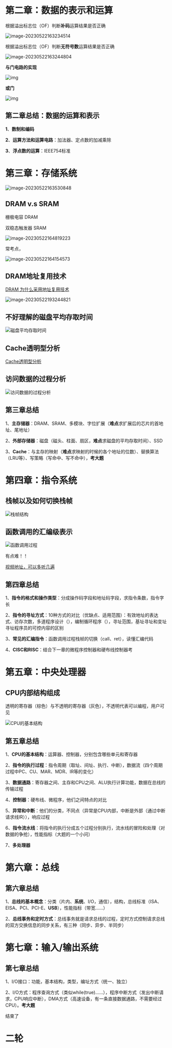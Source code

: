 # 第二章：数据的表示和运算

根据溢出标志位（OF）判断**补码**运算结果是否正确

![image-20230522163234514](计算机组成原理.assets/image-20230522163234514.png)

根据溢出标志位（OF）判断**无符号数**运算结果是否正确

![image-20230522163244804](计算机组成原理.assets/image-20230522163244804.png)

**与门电路的实现**

![img](计算机组成原理.assets/与门.png)

**或门**

![img](计算机组成原理.assets/或门.png)

## 第二章总结：数据的运算和表示

**1**、**数制和编码**

**2**、**运算方法和运算电路**：加法器、定点数的加减乘除

**3**、**浮点数的运算**：IEEE754标准

# 第三章：存储系统

![image-20230522163530848](计算机组成原理.assets/image-20230522163530848.png)

## DRAM v.s SRAM

栅极电容 DRAM

双稳态触发器 SRAM

![image-20230522164819223](计算机组成原理.assets/image-20230522164819223.png)

常考点，

![image-20230522164154573](计算机组成原理.assets/image-20230522164154573.png)

## DRAM地址复用技术

[DRAM 为什么采用地址复用技术](https://www.cnblogs.com/exungsh/p/15957909.html)

![image-20230522193244821](计算机组成原理.assets/image-20230522193244821.png)

## 不好理解的磁盘平均存取时间

![磁盘平均存取时间](计算机组成原理.assets/image-20230524203641255.png)

## Cache透明型分析

[Cache透明型分析](http://kjwy.5any.com/jsjxtjg/content/cl/jsjxtjg-kcjj-040507.htm)

## 访问数据的过程分析

![访问数据的过程分析](计算机组成原理.assets/image-20230526193243134.png)

## 第三章总结

1、**主存储器**：DRAM、SRAM、多模块、字位扩展（**难点**求扩展后的芯片的首地址、尾地址）

2、**外部存储器**：磁盘（磁头、柱面、扇区，**难点**求磁盘的平均存取时间）、SSD

3、**Cache**：与主存的映射（**难点**求映射的时候的各个地址的位数）、替换算法（LRU等）、写策略（写命中、写不命中），**考大题**

# 第四章：指令系统

## 栈帧以及如何切换栈帧

![栈帧结构](计算机组成原理.assets/image-20230530164102088.png)

## 函数调用的汇编级表示

![函数调用过程](计算机组成原理.assets/image-20230530164143304.png)

有点难！！

[视频地址，可以多听几遍](https://www.bilibili.com/video/BV1ps4y1d73V?p=58&vd_source=b99c7e40ffa0f64b68b706f2af755c8e)

## 第四章总结

1、**指令的格式和操作类型**：分成操作码字段和地址码字段，求指令条数，指令字长

2、**指令的寻址方式**：10种方式的对比（优缺点、适用范围）：有效地址的表达式、访存次数，多道程序设计（），编制循环程序（），寻址范围，基址寻址和变址寻址程序员的可控内容的区别

3、**常见的汇编指令**：函数调用过程栈帧的切换（call、ret），读懂汇编代码

4、**CISC和RISC**：结合下一章的微程序控制器和硬布线控制器考

# 第五章：中央处理器

## CPU内部结构组成

透明的寄存器（棕色）与不透明的寄存器（灰色），不透明代表可以编程，用户可见

![CPU的基本结构](计算机组成原理.assets/image-20230531153349230.png)

## 第五章总结

1、**CPU的基本结构**：运算器、控制器，分别包含哪些单元和寄存器

2、**指令的执行过程**：指令周期（取址、间址、执行、中断），数据流（四个周期过程中PC、CU、MAR、MDR、IR等的变化）

3、**数据通路**：寄存器之间、主存和CPU之间、ALU执行计算功能，数据在总线的传输过程

4、**控制器**：硬布线、微程序，他们之间特点的对比

5、**异常和中断**：他们的分类，不同点（异常是CPU内部，中断是外部（通过中断请求线IR）），响应过程

6、**指令流水线**：将指令的执行分成五个过程分别执行，流水线的冒险和处理（对数据的争抢），性能指标（大题的一个小问）

7、**多处理器**

# 第六章：总线

## 第六章总结

1、**总线的基本概念**：分类（片内、**系统**、I/O，通信），结构，总线标准（ISA、EISA、PCI、PCI-E、**USB**），性能指标（带宽……）

2、**总线事务和定时方式**：总线事务就是请求总线的过程，定时方式控制请求总线的双方交换信息的同步关系，有三种（同步、异步、半同步）

# 第七章：输入/输出系统

## 第七章总结

1、I/O接口：功能，基本结构，类型，编址方式（统一、独立）

2、I/O方式：程序查询方式（类似while(true)……），程序中断方式（发出中断请求，CPU响应中断），DMA方式（高速设备，有一条直接数据通路，不需要经过CPU）。**考大题**

结束了

# 二轮
